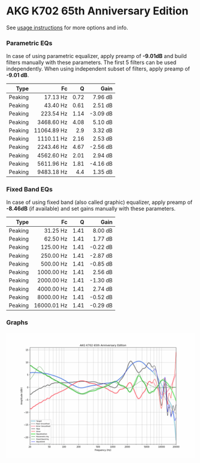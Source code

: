 # AKG K702 65th Anniversary Edition
See [usage instructions](https://github.com/jaakkopasanen/AutoEq#usage) for more options and info.

### Parametric EQs
In case of using parametric equalizer, apply preamp of **-9.01dB** and build filters manually
with these parameters. The first 5 filters can be used independently.
When using independent subset of filters, apply preamp of **-9.01 dB**.

| Type    | Fc          |    Q | Gain     |
|--------:|------------:|-----:|---------:|
| Peaking | 17.13 Hz    | 0.72 | 7.96 dB  |
| Peaking | 43.40 Hz    | 0.61 | 2.51 dB  |
| Peaking | 223.54 Hz   | 1.14 | -3.09 dB |
| Peaking | 3468.60 Hz  | 4.08 | 5.10 dB  |
| Peaking | 11064.89 Hz | 2.9  | 3.32 dB  |
| Peaking | 1110.11 Hz  | 2.16 | 2.53 dB  |
| Peaking | 2243.46 Hz  | 4.67 | -2.56 dB |
| Peaking | 4562.60 Hz  | 2.01 | 2.94 dB  |
| Peaking | 5611.96 Hz  | 1.81 | -4.16 dB |
| Peaking | 9483.18 Hz  | 4.4  | 1.35 dB  |

### Fixed Band EQs
In case of using fixed band (also called graphic) equalizer, apply preamp of **-8.46dB**
(if available) and set gains manually with these parameters.

| Type    | Fc          |    Q | Gain     |
|--------:|------------:|-----:|---------:|
| Peaking | 31.25 Hz    | 1.41 | 8.00 dB  |
| Peaking | 62.50 Hz    | 1.41 | 1.77 dB  |
| Peaking | 125.00 Hz   | 1.41 | -0.22 dB |
| Peaking | 250.00 Hz   | 1.41 | -2.87 dB |
| Peaking | 500.00 Hz   | 1.41 | -0.85 dB |
| Peaking | 1000.00 Hz  | 1.41 | 2.56 dB  |
| Peaking | 2000.00 Hz  | 1.41 | -1.30 dB |
| Peaking | 4000.00 Hz  | 1.41 | 2.74 dB  |
| Peaking | 8000.00 Hz  | 1.41 | -0.52 dB |
| Peaking | 16000.01 Hz | 1.41 | -0.29 dB |

### Graphs
![](./AKG%20K702%2065th%20Anniversary%20Edition.png)